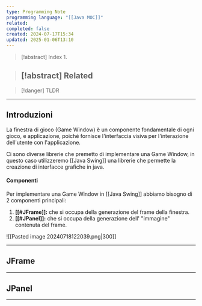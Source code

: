 ```yaml
---
type: Programming Note
programming language: "[[Java MOC]]"
related: 
completed: false
created: 2024-07-17T15:34
updated: 2025-01-06T13:10
---
```

>[!abstract] Index
>1. 

>[!abstract] Related
>- 

>[!danger] TLDR
>

---
## Introduzioni

La finestra di gioco (Game Window) è un componente fondamentale di ogni gioco, e applicazione, poiché fornisce l'interfaccia visiva per l'interazione dell'utente con l'applicazione.

Ci sono diverse librerie che premetto di implementare una Game Window, in questo caso utilizzeremo [[Java Swing]] una librerie che permette la creazione di interfacce grafiche in java.

#### Componenti

Per implementare una Game Window in [[Java Swing]] abbiamo bisogno di 2 componenti principali:
1. **[[#JFrame]]:** che si occupa della generazione del frame della finestra.
2. **[[#JPanel]]:** che si occupa della generazione dell' "immagine" contenuta del frame.
	
![[Pasted image 20240718122039.png|300]]

---
## JFrame



---
## JPanel 



---